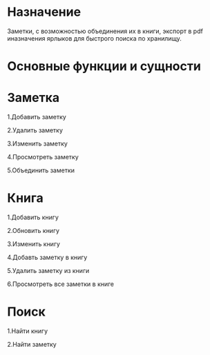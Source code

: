 # Назначение
Заметки, с возможностью объединения их в книги, экспорт в pdf иназначения ярлыков для быстрого поиска по хранилищу.

# Основные функции и сущности

# Заметка

1.Добавить заметку

2.Удалить заметку

3.Изменить заметку

4.Просмотреть заметку

5.Объединить заметки

# Книга

1.Добавить книгу

2.Обновить книгу

3.Изменить книгу

4.Добавть заметку в книгу

5.Удалить заметку из книги

6.Просмотреть все заметки в книге

# Поиск


1.Найти книгу

2.Найти заметку
